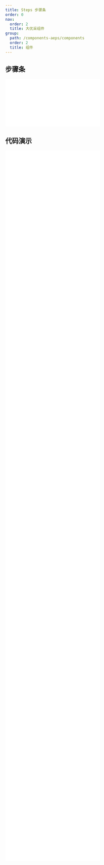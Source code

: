 ```yaml
---
title: Steps 步骤条
order: 0
nav:
  order: 2
  title: 大优采组件
group:
  path: /components-aeps/components
  order: 2
  title: 组件
---
```


## 步骤条

<div>
<embed src="@docs-common/steps/index.md"></embed>
</div>
        
## 代码演示

<Row gutter=8>

  <Col span=24>
    
  <div class="code-box"><embed src="@abiz-rc-aeps/steps/demo/simple-steps-aeps.md"></embed></div>
          
  <div class="code-box"><embed src="@abiz-rc-aeps/steps/demo/small-size-steps-aeps.md"></embed></div>
          
  <div class="code-box"><embed src="@abiz-rc-aeps/steps/demo/icon-steps-aeps.md"></embed></div>
          
  <div class="code-box"><embed src="@abiz-rc-aeps/steps/demo/vertical-steps-aeps.md"></embed></div>
          
  <div class="code-box"><embed src="@abiz-rc-aeps/steps/demo/vertical-small-steps-aeps.md"></embed></div>
          
  <div class="code-box"><embed src="@abiz-rc-aeps/steps/demo/error-steps-aeps.md"></embed></div>
          
  <div class="code-box"><embed src="@abiz-rc-aeps/steps/demo/progress-dot-steps-aeps.md"></embed></div>
          
  <div class="code-box"><embed src="@abiz-rc-aeps/steps/demo/customized-progress-dot-steps-aeps.md"></embed></div>
          
  <div class="code-box"><embed src="@abiz-rc-aeps/steps/demo/clickable-steps-aeps.md"></embed></div>
          
  <div class="code-box"><embed src="@abiz-rc-aeps/steps/demo/step-next-steps-aeps.md"></embed></div>
          
  <div class="code-box"><embed src="@abiz-rc-aeps/steps/demo/nav-steps-aeps.md"></embed></div>
          
  <div class="code-box"><embed src="@abiz-rc-aeps/steps/demo/progress-steps-aeps.md"></embed></div>
          
  <div class="code-box"><embed src="@abiz-rc-aeps/steps/demo/progress-debug-steps-aeps.md"></embed></div>
          
  <div class="code-box"><embed src="@abiz-rc-aeps/steps/demo/steps-in-steps-steps-aeps.md"></embed></div>
          
  </Col>
          
</Row>
        
<div><embed src="@docs-common/steps/index-api.md"></embed><div>
        